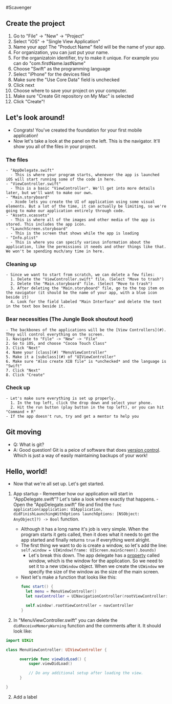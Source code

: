 #Scavenger

## Create the project
  1. Go to "File" -> "New" -> "Project"
  2. Select "iOS" -> "Single View Application"
  3. Name your app! The "Product Name" field will be the name of your app.
  4. For organization, you can just put your name.
  5. For the organizatoin identifier, try to make it unique. For example you can do "com.firstName.lastName"
  6. Choose "Swift" as the programming language
  7. Select "iPhone" for the devices filed
  8. Make sure the "Use Core Data" field is unchecked
  9. Click next
  10. Choose where to save your project on your computer.
  11. Make sure "Create Git repository on My Mac" is selected
  12. Click "Create"!

## Let's look around!
  - Congrats! You've created the foundation for your first mobile application!
  - Now let's take a look at the panel on the left. This is the navigator. It'll show you all of the files in your project.

### The files
    - "AppDelegate.swift"
      - This is where your program starts, whenever the app is launched iOS will start running some of the code in here.
    - "ViewController.swift"
      - This is a basic "ViewController". We'll get into more details later, but we'll want to make our own.
    - "Main.storyboard"
      - Xcode lets you create the UI of application using some visual elements. But a lot of the time, it can actually be limiting, so we're going to make our application entirely through code.
    - "Assets.xcassets"
      - This is where all of the images and other media of the app is stored. This includes the app icon.
    - "LaunchScreen.storyboard"
      - This is the screen that shows while the app is loading
    - "Info.plist"
      - This is where you can specify various information about the application, like the permissions it needs and other things like that. We won't be spending much/any time in here.
  
### Cleaning up
    - Since we want to start from scratch, we can delete a few files:
      1. Delete the "ViewController.swift" file. (Select "Move to trash")
      2. Delete the "Main.storyboard" file. (Select "Move to trash")
      3. After deleting the "Main.storyboard" file, go to the top item on the navigator (it should be the name of your app, with a blue icon beside it)
      4. Look for the field labeled "Main Interface" and delete the text in the text box beside it.
  
### Bear necessities (The Jungle Book shoutout *hoot*)
    - The backbones of the applications will be the [View Controllers](#). They will control everything on the screen.
    1. Navigate to "File" -> "New" -> "File"
    2. Go to iOS, and choose "Cocoa Touch Class"
    3. Click "Next"
    4. Name your [class](#) "MenuViewController"
    5. Make it a [subclass](#) of "UIViewController"
    6. Make sure "Also create XIB file" is *unchecked* and the language is "Swift"
    7. Click "Next"
    8. Click "Create"
  
### Check up
    - Let's make sure everything is set up properly.
      1. In the top left, click the drop down and select your phone.
      2. Hit the run button (play button in the top left), or you can hit "Command + R"
    - If the app doesn't run, try and get a mentor to help you


## Git moving
  - Q: What is git?
  - A: Good question! Git is a peice of software that does [version control](#). Which is just a way of easily maintaining backups of your work!


## Hello, world!
  - Now that we're all set up. Let's get started.
  1. App startup
    - Remember how our application will start in "AppDelegate.swift"? Let's take a look where exactly that happens.
    - Open the "AppDelegate.swift" file and find the `func application(application: UIApplication, didFinishLaunchingWithOptions launchOptions: [NSObject: AnyObject]?) -> Bool` function.
      - Although it has a long name it's job is very simple. When the program starts it gets called, then it does what it needs to get the app started and finally returns `true` if everything went alright.
      - The first thing we want to do is create a window, so let's add the line: `self.window = UIWindow(frame: UIScreen.mainScreen().bounds)`
        - Let's break this down. The app delegate has a [property](#) called window, which is the window for the application. So we need to set it to a new `UIWindow` object. When we create the `UIWindow` we specify the size of the window as the size of the main screen.
      - Next let's make a function that looks like this:
        ```swift
        func start() {
          let menu = MenuViewController()
          let navController = UINavigationController(rootViewController: menu)

          self.window!.rootViewController = navController
        }
        ```
 

      
  1. In "MenuViewController.swift" you can delete the `didReceiveMemoryWarning` function and the comments after it. It should look like:
  ```swift
  import UIKit

  class MenuViewController: UIViewController {

        override func viewDidLoad() {
            super.viewDidLoad()

            // Do any additional setup after loading the view.
        }

  }
  ```
  
 2. Add a label
